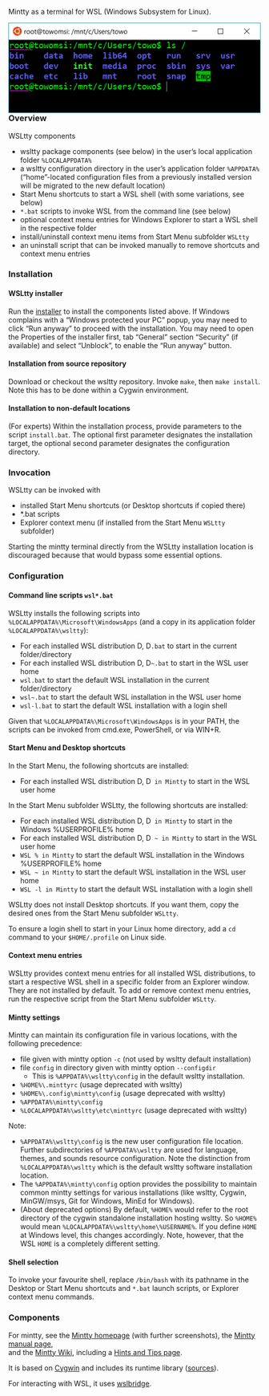 Mintty as a terminal for WSL (Windows Subsystem for Linux).

<img align=right src=wsltty.png>

### Overview ###

WSLtty components
* wsltty package components (see below) in the user’s local application folder 
  `%LOCALAPPDATA%`
* a wsltty configuration directory in the user’s application folder `%APPDATA%`
  (“home”-located configuration files from a previously installed version 
  will be migrated to the new default location)
* Start Menu shortcuts to start a WSL shell (with some variations, see below)
* `*.bat` scripts to invoke WSL from the command line (see below)
* optional context menu entries for Windows Explorer to start a WSL shell in the respective folder
* install/uninstall context menu items from Start Menu subfolder `WSLtty`
* an uninstall script that can be invoked manually to remove shortcuts and context menu entries

### Installation ###

#### WSLtty installer ####

Run the [installer](https://github.com/mintty/wsltty/releases) to install 
the components listed above.
If Windows complains with a “Windows protected your PC” popup, 
you may need to click “Run anyway” to proceed with the installation.
You may need to open the Properties of the installer first, tab “General” 
section “Security” (if available) and select “Unblock”, 
to enable the “Run anyway” button.

#### Installation from source repository ####

Download or checkout the wsltty repository.
Invoke `make`, then `make install`.
Note this has to be done within a Cygwin environment.

#### Installation to non-default locations ####

(For experts)
Within the installation process, provide parameters to the script `install.bat`.
The optional first parameter designates the installation target,
the optional second parameter designates the configuration directory.

### Invocation ###

WSLtty can be invoked with
* installed Start Menu shortcuts (or Desktop shortcuts if copied there)
* *.bat scripts
* Explorer context menu (if installed from the Start Menu `WSLtty` subfolder)

Starting the mintty terminal directly from the WSLtty installation location 
is discouraged because that would bypass some essential options.

### Configuration ###

#### Command line scripts `wsl*.bat` ####

WSLtty installs the following scripts into `%LOCALAPPDATA%\Microsoft\WindowsApps` 
(and a copy in its application folder `%LOCALAPPDATA%\wsltty`):

* For each installed WSL distribution D, D`.bat` to start in the current folder/directory
* For each installed WSL distribution D, D`~.bat` to start in the WSL user home
* `wsl.bat` to start the default WSL installation in the current folder/directory
* `wsl~.bat` to start the default WSL installation in the WSL user home
* `wsl-l.bat` to start the default WSL installation with a login shell

Given that `%LOCALAPPDATA%\Microsoft\WindowsApps` is in your PATH,
the scripts can be invoked from cmd.exe, PowerShell, or via WIN+R.

#### Start Menu and Desktop shortcuts ####

In the Start Menu, the following shortcuts are installed:
* For each installed WSL distribution D, D` in Mintty` to start in the WSL user home

In the Start Menu subfolder WSLtty, the following shortcuts are installed:
* For each installed WSL distribution D, D` in Mintty` to start in the Windows %USERPROFILE% home
* For each installed WSL distribution D, D` ~ in Mintty` to start in the WSL user home
* `WSL % in Mintty` to start the default WSL installation in the Windows %USERPROFILE% home
* `WSL ~ in Mintty` to start the default WSL installation in the WSL user home
* `WSL -l in Mintty` to start the default WSL installation with a login shell

WSLtty does not install Desktop shortcuts. If you want them, copy the 
desired ones from the Start Menu subfolder `WSLtty`.

To ensure a login shell to start in your Linux home directory, 
add a `cd` command to your `$HOME/.profile` on Linux side.

#### Context menu entries ####

WSLtty provides context menu entries for all installed WSL distributions,
to start a respective WSL shell in a specific folder from an Explorer window. 
They are not installed by default.
To add or remove context menu entries, run the respective script from the 
Start Menu subfolder `WSLtty`.

#### Mintty settings ####

Mintty can maintain its configuration file in various locations, 
with the following precedence:
* file given with mintty option `-c` (not used by wsltty default installation)
* file `config` in directory given with mintty option `--configdir`
  * This is `%APPDATA%\wsltty\config` in the default wsltty installation.
* `%HOME%\.minttyrc` (usage deprecated with wsltty)
* `%HOME%\.config\mintty\config` (usage deprecated with wsltty)
* `%APPDATA%\mintty\config`
* `%LOCALAPPDATA%\wsltty\etc\minttyrc` (usage deprecated with wsltty)

Note:
* `%APPDATA%\wsltty\config` is the new user configuration file location. 
  Further subdirectories of `%APPDATA%\wsltty` are used for language, 
  themes, and sounds resource configuration. 
  Note the distinction from `%LOCALAPPDATA%\wsltty` which is the default 
  wsltty software installation location.
* The `%APPDATA%\mintty\config` option provides the possibility to 
  maintain common mintty settings for various installations (like 
  wsltty, Cygwin, MinGW/msys, Git for Windows, MinEd for Windows).
* (About deprecated options) By default, `%HOME%` would refer to the 
  root directory of the cygwin standalone installation hosting wsltty. 
  So `%HOME%` would mean `%LOCALAPPDATA%\wsltty\home\%USERNAME%`.
  If you define `HOME` at Windows level, this changes accordingly.
  Note, however, that the WSL `HOME` is a completely different setting.

#### Shell selection ####

To invoke your favourite shell, replace `/bin/bash` with its pathname 
in the Desktop or Start Menu shortcuts and `*.bat` launch scripts, 
or Explorer context menu commands.

### Components ###

For mintty, see the [Mintty homepage](http://mintty.github.io/) 
(with further screenshots), 
the [Mintty manual page](http://mintty.github.io/mintty.1.html), 
<br>and the [Mintty Wiki](https://github.com/mintty/mintty/wiki), 
including a [Hints and Tips page](https://github.com/mintty/mintty/wiki/Tips).

It is based on [Cygwin](http://cygwin.com) 
and includes its runtime library ([sources](http://mirrors.dotsrc.org/cygwin/x86/release/cygwin)).

For interacting with WSL, it uses [wslbridge](https://github.com/rprichard/wslbridge).

